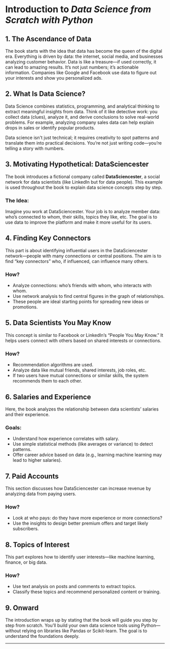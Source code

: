 # Introduction to *Data Science from Scratch with Python*

## 1. The Ascendance of Data
The book starts with the idea that data has become the queen of the digital era. Everything is driven by data: the internet, social media, and businesses analyzing customer behavior. Data is like a treasure—if used correctly, it can lead to amazing results. It’s not just numbers; it’s actionable information. Companies like Google and Facebook use data to figure out your interests and show you personalized ads.

## 2. What Is Data Science?
Data Science combines statistics, programming, and analytical thinking to extract meaningful insights from data. Think of it like detective work: you collect data (clues), analyze it, and derive conclusions to solve real-world problems. For example, analyzing company sales data can help explain drops in sales or identify popular products.

Data science isn't just technical; it requires creativity to spot patterns and translate them into practical decisions. You’re not just writing code—you’re telling a story with numbers.

## 3. Motivating Hypothetical: DataSciencester
The book introduces a fictional company called **DataSciencester**, a social network for data scientists (like LinkedIn but for data people). This example is used throughout the book to explain data science concepts step by step.

### The Idea:
Imagine you work at DataSciencester. Your job is to analyze member data: who’s connected to whom, their skills, topics they like, etc. The goal is to use data to improve the platform and make it more useful for its users.

## 4. Finding Key Connectors
This part is about identifying influential users in the DataSciencester network—people with many connections or central positions. The aim is to find “key connectors” who, if influenced, can influence many others.

### How?
- Analyze connections: who’s friends with whom, who interacts with whom.
- Use network analysis to find central figures in the graph of relationships.
- These people are ideal starting points for spreading new ideas or promotions.

## 5. Data Scientists You May Know
This concept is similar to Facebook or LinkedIn’s “People You May Know.” It helps users connect with others based on shared interests or connections.

### How?
- Recommendation algorithms are used.
- Analyze data like mutual friends, shared interests, job roles, etc.
- If two users have mutual connections or similar skills, the system recommends them to each other.

## 6. Salaries and Experience
Here, the book analyzes the relationship between data scientists’ salaries and their experience.

### Goals:
- Understand how experience correlates with salary.
- Use simple statistical methods (like averages or variance) to detect patterns.
- Offer career advice based on data (e.g., learning machine learning may lead to higher salaries).

## 7. Paid Accounts
This section discusses how DataSciencester can increase revenue by analyzing data from paying users.

### How?
- Look at who pays: do they have more experience or more connections?
- Use the insights to design better premium offers and target likely subscribers.

## 8. Topics of Interest
This part explores how to identify user interests—like machine learning, finance, or big data.

### How?
- Use text analysis on posts and comments to extract topics.
- Classify these topics and recommend personalized content or training.

## 9. Onward
The introduction wraps up by stating that the book will guide you step by step from scratch. You’ll build your own data science tools using Python—without relying on libraries like Pandas or Scikit-learn. The goal is to understand the foundations deeply.

---
